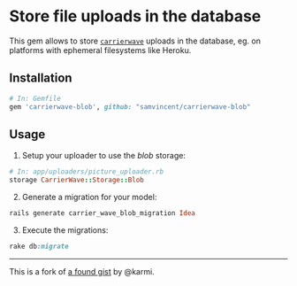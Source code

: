 # Store file uploads in the database

This gem allows to store [`carrierwave`](https://github.com/carrierwaveuploader/carrierwave)
uploads in the database, eg. on platforms with ephemeral filesystems like Heroku.

## Installation

```ruby
# In: Gemfile
gem 'carrierwave-blob', github: "samvincent/carrierwave-blob"
```

## Usage

1. Setup your uploader to use the _blob_ storage:

```ruby
# In: app/uploaders/picture_uploader.rb
storage CarrierWave::Storage::Blob
```

2. Generate a migration for your model:

```ruby
rails generate carrier_wave_blob_migration Idea
```

3. Execute the migrations:

```ruby
rake db:migrate
```

-----

This is a fork of [a found gist](http://gist.stutostu.com/karmi/f1dc8c75d67b92b23a55) by @karmi.
